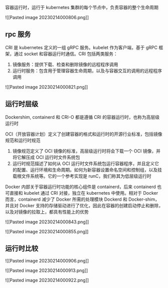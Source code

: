 容器运行时，运行于 kubernetes 集群的每个节点中，负责容器的整个生命周期

![[Pasted image 20230214000806.png]]

## rpc 服务

CRI 是 kubernetes 定义的一组 gRPC 服务。kubelet 作为客户端，基于 gRPC 框架，通过 socket 和容器运行时通信。CRI 包括两类服务：
1. 镜像服务：提供下载、检查和删除镜像的远程程序调用
2. 运行时服务：包含用于管理容器生命周期，以及与容器交互的调用的远程程序调用

![[Pasted image 20230214000821.png]]

## 运行时层级

Dockershim, containerd 和 CRI-O 都是遵循 CRI 的容器运行时，也称为高层级运行时

OCI（开放容器计划）定义了创建容器的格式和运行时的开源行业标准，包括镜像规范和运行时规范
1. 镜像规范定义了 OCI 镜像的标准，高层级运行时将会下载一个 OCI 镜像，并将它解压成 OCI 运行时文件系统包
2. 运行时规范描述了如何从 OCI 运行时文件系统包运行容器程序，并且定义它的配置、运行环境和生命周期。如何为新容器设置命名空间和控制组，以及挂载根文件系统等。它的一个参考实现是 runC，我们称其为低层级运行时

Docker 内部关于容器运行时功能的核心组件是 containerd，后来 containerd 也可直接和 kubelet 通过 CRI 对接，独立在 kubernetes 中使用。相对于 Docker 而言，containerd 减少了 Docker 所需的处理模块 Dockerd 和 Docker-shim，并且对 Docker 支持的存储驱动进行了优化，因此在容器的创建启动停止和删除，以及对镜像的拉取上，都具有性能上的优势

![[Pasted image 20230214000843.png]]

![[Pasted image 20230214000855.png]]

## 运行时比较

![[Pasted image 20230214000906.png]]

![[Pasted image 20230214000913.png]]

![[Pasted image 20230214000922.png]]